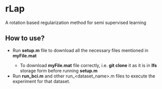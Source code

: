 # rLap
A rotation based regularization method for semi supervised learning
## How to use?

<ul>
  <li>Run <b>setup.m</b> file to download all the necessary files mentioned in <b>myFile.mat</b></li>
  <ul>
  <li>To download <b>myFile.mat</b> file correctly, i.e. <b>git clone</b> it as it is in <b>lfs</b> storage form before running <b>setup.m</b></li>
  </ul>
  <li>Run <b>run_bci.m</b> and other run_&ltdataset_name&gt.m files to execute the experiment for that dataset.</li>
</ul>